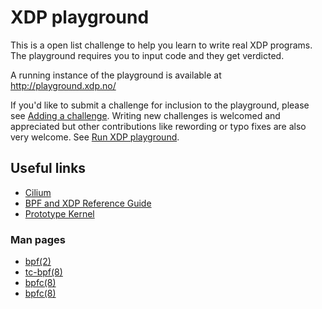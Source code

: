 # XDP playground

This is a open list challenge to help you learn to write real XDP programs.  The
playground requires you to input code and they get verdicted.

A running instance of the playground is available at http://playground.xdp.no/

If you'd like to submit a challenge for inclusion to the playground, please see
[Adding a challenge](./Challenge.md). Writing new challenges is welcomed and
appreciated but other contributions like rewording or typo fixes are also very
welcome. See [Run XDP playground](./Development.md).

## Useful links

<ul>
  <li><a href="https://github.com/cilium/cilium#what-is-ebpf-and-xdp">Cilium</a></li>
    <li><a href="http://cilium.readthedocs.io/en/latest/bpf/#bpf-and-xdp-reference-guide">BPF and XDP Reference Guide</a></li>
  <li><a href="http://prototype-kernel.readthedocs.io/en/latest/index.html">Prototype Kernel</a></li>
</ul>

### Man pages

<ul>
  <li><a href="http://man7.org/linux/man-pages/man2/bpf.2.html">bpf(2)</a></li>
  <li><a href="http://man7.org/linux/man-pages/man8/tc-bpf.8.html">tc-bpf(8)</a></li>
  <li><a href="http://man7.org/linux/man-pages/man8/bpfc.8.html">bpfc(8)</a></li>
  <li><a href="http://man7.org/linux/man-pages/man8/bpfc.8.html">bpfc(8)</a></li>
</ul>
